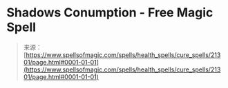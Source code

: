 <!--yml

category: 未分类

date: 2024-06-12 19:04:40

-->

# Shadows Conumption - Free Magic Spell

> 来源：[https://www.spellsofmagic.com/spells/health_spells/cure_spells/21301/page.html#0001-01-01](https://www.spellsofmagic.com/spells/health_spells/cure_spells/21301/page.html#0001-01-01)
